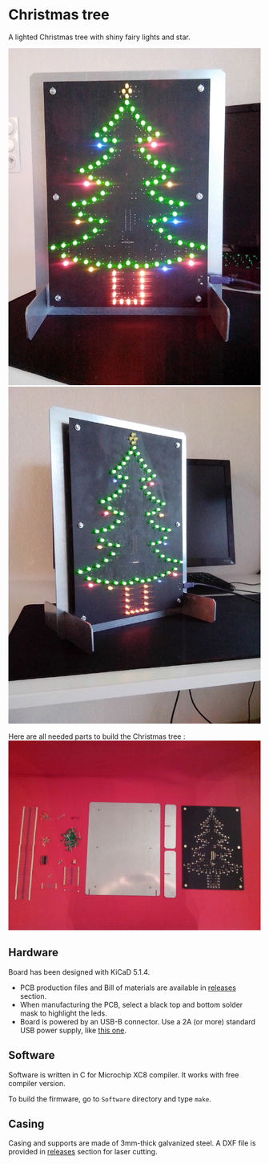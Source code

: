 # Christmas tree

A lighted Christmas tree with shiny fairy lights and star.  

![Christmas tree picture 1](https://github.com/RICCIARDI-Adrien/Christmas_Tree/blob/master/Resources/Picture_1.jpg)
![Christmas tree picture 2](https://github.com/RICCIARDI-Adrien/Christmas_Tree/blob/master/Resources/Picture_2.jpg)

Here are all needed parts to build the Christmas tree :  
![Christmas tree picture 3](https://github.com/RICCIARDI-Adrien/Christmas_Tree/blob/master/Resources/Picture_3.jpg)

## Hardware

Board has been designed with KiCaD 5.1.4.
* PCB production files and Bill of materials are available in [releases](https://github.com/RICCIARDI-Adrien/Christmas_Tree/releases) section.
* When manufacturing the PCB, select a black top and bottom solder mask to highlight the leds.
* Board is powered by an USB-B connector. Use a 2A (or more) standard USB power supply, like [this one](https://fr.rs-online.com/web/p/adaptateurs-ac-dc/1242193/).

## Software

Software is written in C for Microchip XC8 compiler. It works with free compiler version.

To build the firmware, go to `Software` directory and type `make`.

## Casing

Casing and supports are made of 3mm-thick galvanized steel. A DXF file is provided in [releases](https://github.com/RICCIARDI-Adrien/Christmas_Tree/releases) section for laser cutting.
